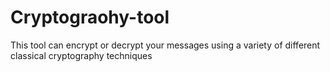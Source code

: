 # Cryptograohy-tool
This tool can encrypt or decrypt your messages using a variety of different classical cryptography techniques
